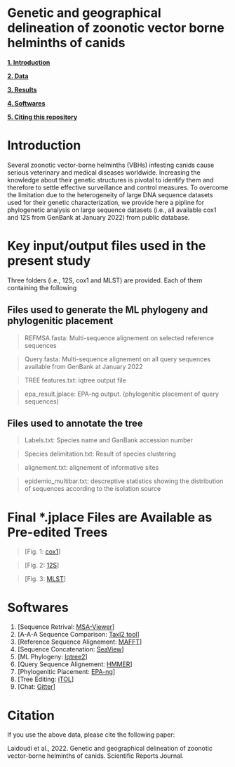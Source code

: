 # Genetic and geographical delineation of zoonotic vector borne helminths of canids


**[1. Introduction](#Introduction)**

**[2. Data](#Key-input-and-output-files-used-in-the-present-study)**

**[3. Results](#Final-*.jplace-Files-are-Available-as-Pre-edited-Trees)**

**[4. Softwares](#Softwares)**

**[5. Citing this repository](#Citation)**



# Introduction
Several zoonotic vector-borne helminths (VBHs) infesting canids cause serious veterinary and medical diseases worldwide. Increasing the knowledge about their genetic structures is pivotal to identify them and therefore to settle effective surveillance and control measures. To overcome the limitation due to the heterogeneity of large DNA sequence datasets used for their genetic characterization, we provide here a pipline for phylogenetic analysis on large sequence datasets (i.e., all available cox1 and 12S  from GenBank at January 2022) from public database.




# Key input/output files used in the present study

Three folders (i.e., 12S, cox1 and MLST) are provided. Each of them containing the following


## Files used to generate the ML phylogeny and phylogenitic placement

> REFMSA.fasta: Multi-sequence alignement on selected reference sequences

> Query.fasta: Multi-sequence alignement on all query sequences available from GenBank at January 2022

> TREE features.txt: iqtree output file

> epa_result.jplace: EPA-ng output. (phylogenitic placement of query sequences)




## Files used to annotate the tree

> Labels.txt: Species name and GanBank accession number

> Species delimitation.txt: Result of species clustering 

> alignement.txt: alignement of informative sites

> epidemio_multibar.txt: descreptive statistics showing the distribution of sequences according to the isolation source



# Final *.jplace Files are Available as Pre-edited Trees

> [Fig. 1: [cox1](https://itol.embl.de/tree/1095222034364991637522955)]

> [Fig. 2: [12S](https://itol.embl.de/tree/1095222034318181637538254)]

> [Fig. 3: [MLST](https://itol.embl.de/tree/109522205480771637547090)] 


# Softwares

1. [Sequence Retrival: [MSA-Viewer](https://www.ncbi.nlm.nih.gov/projects/msaviewer/)]
2. [A-A-A Sequence Comparison: [TaxI2 tool](https://github.com/iTaxoTools/TaxI2.git)] 
3. [Reference Sequence Alignement: [MAFFT](https://github.com/GSLBiotech/mafft.git)]
4. [Sequence Concatenation: [SeaView](http://doua.prabi.fr/software/seaview)] 
5. [ML Phylogeny: [Iqtree2](https://github.com/iqtree/iqtree2.git)] 
6. [Query Sequence Alignement: [HMMER](https://github.com/EddyRivasLab/hmmer.git)] 
7. [Phylogenitic Placement: [EPA-ng](https://github.com/Pbdas/epa-ng.git)]
8. [Tree Editing: [iTOL](https://github.com/iBiology/iTOL.git)]
9. [Chat: [Gitter](https://matrix.to/#/#Pipline:matrix.org)]


# Citation
If you use the above data, please cite the following paper:

Laidoudi et al., 2022. Genetic and geographical delineation of zoonotic vector-borne helminths of canids. Scientific Reports Journal.
